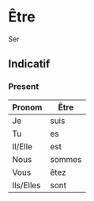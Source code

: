 # Être

Ser

## Indicatif

### Present
|Pronom|Être|
|-|-|
|Je|suis|
|Tu|es|
|Il/Elle|est|
|Nous|sommes|
|Vous|êtez|
|Ils/Elles|sont|
